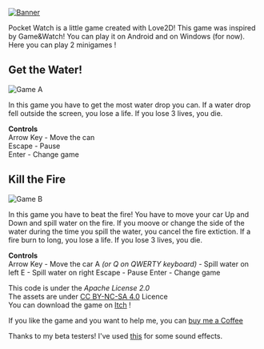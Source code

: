 [![Banner](https://img.itch.zone/aW1nLzEyNzE4MjcucG5n/original/Rzpl16.png)](https://bigaston.itch.io/pocket-watch)

Pocket Watch is a little game created with Love2D! This game was inspired by Game&Watch! You can play it on Android and on Windows (for now).  
Here you can play 2 minigames !

## Get the Water!

![Game A](https://img.itch.zone/aW1nLzEyNzE4NjUucG5n/original/wpz4mU.png)

In this game you have to get the most water drop you can. If a water drop fell outside the screen, you lose a life. If you lose 3 lives, you die.

**Controls**  
Arrow Key - Move the can  
Escape - Pause  
Enter - Change game

## Kill the Fire

![Game B](https://img.itch.zone/aW1nLzEyNzE4NjYucG5n/original/aXZT5d.png)

In this game you have to beat the fire! You have to move your car Up and Down and spill water on the fire. If you moove or change the side of the water during the time you spill the water, you cancel the fire extiction. If a fire burn to long, you lose a life. If you lose 3 lives, you die.

**Controls**  
Arrow Key - Move the car
A *(or Q on QWERTY keyboard)* - Spill water on left
E - Spill water on right
Escape - Pause
Enter - Change game 

This code is under the *Apache License 2.0*  
The assets are under [CC BY-NC-SA 4.0](https://creativecommons.org/licenses/by-nc-sa/4.0/) Licence  
You can download the game on [Itch](https://bigaston.itch.io/pocket-watch) !

If you like the game and you want to help me, you can [buy me a Coffee](https://ko-fi.com/bigaston)

Thanks to my beta testers! I've used [this](https://opengameart.org/content/512-sound-effects-8-bit-style) for some sound effects.
